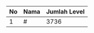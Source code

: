 | No | Nama            | Jumlah Level |
|----|-----------------|--------------|
| 1  | #    |    3736        |
